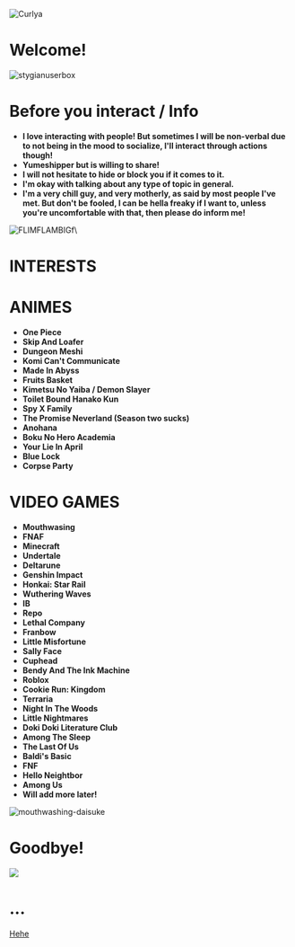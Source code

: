 ![Curlya](https://github.com/user-attachments/assets/bffe9bff-5275-4579-aa00-abd44028d6c8)

# ****Welcome!****

![stygianuserbox](https://github.com/user-attachments/assets/fc6d7c9f-c2f7-425d-afbe-947636f1d1eb)

# ****Before you interact / Info****

- **I love interacting with people! But sometimes I will be non-verbal due to not being in the mood to socialize, I'll interact through actions though!**
- **Yumeshipper but is willing to share!**
- **I will not hesitate to hide or block you if it comes to it.**
- **I'm okay with talking about any type of topic in general.**
- **I'm a very chill guy, and very motherly, as said by most people I've met. But don't be fooled, I can be hella freaky if I want to, unless you're uncomfortable with that, then please do inform me!**

![FLIMFLAMBIGf](https://github.com/user-attachments/assets/fa4962b5-0b3c-4bd1-ad0d-a3e2f6f918f2)\

# ****INTERESTS****

# ****ANIMES****

- **One Piece**
- **Skip And Loafer**
- **Dungeon Meshi**
- **Komi Can't Communicate**
- **Made In Abyss**
- **Fruits Basket**
- **Kimetsu No Yaiba / Demon Slayer**
- **Toilet Bound Hanako Kun**
- **Spy X Family**
- **The Promise Neverland (Season two sucks)**
- **Anohana**
- **Boku No Hero Academia**
- **Your Lie In April**
- **Blue Lock**
- **Corpse Party**

# ****VIDEO GAMES****

- **Mouthwasing**
- **FNAF**
- **Minecraft**
- **Undertale**
- **Deltarune**
- **Genshin Impact**
- **Honkai: Star Rail**
- **Wuthering Waves**
- **IB**
- **Repo**
- **Lethal Company**
- **Franbow**
- **Little Misfortune**
- **Sally Face**
- **Cuphead**
- **Bendy And The Ink Machine**
- **Roblox**
- **Cookie Run: Kingdom**
- **Terraria**
- **Night In The Woods**
- **Little Nightmares**
- **Doki Doki Literature Club**
- **Among The Sleep**
- **The Last Of Us**
- **Baldi's Basic**
- **FNF**
- **Hello Neightbor**
- **Among Us**
- **Will add more later!**

![mouthwashing-daisuke](https://github.com/user-attachments/assets/cc09619f-fc2e-4190-be2f-b8b916a030d4)

# ****Goodbye!****
![](https://github.com/user-attachments/assets/453b999f-a461-47ff-a5e4-ff1e9538715b)

# ...
[Hehe](https://www.youtube.com/watch?v=xIOg_K6Z1fg&ab_channel=JAKO)
